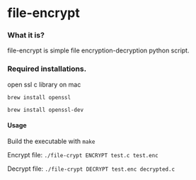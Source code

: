 # file-encrypt

### What it is?
file-encrypt is simple file encryption-decryption python script.
### Required installations.
open ssl c library
on mac 

`brew install openssl` 

`brew install openssl-dev`
#### Usage
Build the executable with `make`

Encrypt file:
 `./file-crypt ENCRYPT test.c test.enc`

Decrypt file:
 `./file-crypt DECRYPT test.enc decrypted.c`
